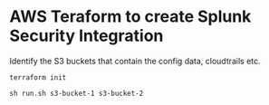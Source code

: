# AWS Teraform to create Splunk Security Integration

Identify the S3 buckets that contain the config data, cloudtrails etc.

```
terraform init

sh run.sh s3-bucket-1 s3-bucket-2
```
